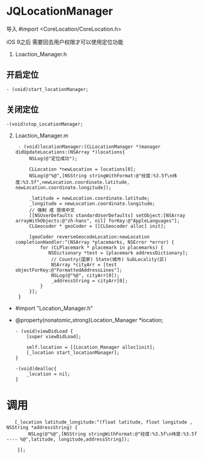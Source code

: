  # JQLocationManager
 
 导入
 #import <CoreLocation/CoreLocation.h>
 
 iOS 9之后 需要回去用户权限才可以使用定位功能
 

 1. Loaction_Manager.h
 ## 开启定位
    - (void)start_locationManager;

## 关闭定位
    -(void)stop_LocationManager;


2. Loaction_Manager.m
      
        - (void)locationManager:(CLLocationManager *)manager didUpdateLocations:(NSArray *)locations{
            NSLog(@"定位成功");
    
            CLLocation *newLocation = locations[0];
            NSLog(@"%@",[NSString stringWithFormat:@"经度:%3.5f\n纬度:%3.5f",newLocation.coordinate.latitude, newLocation.coordinate.longitude]);
    
            _latitude = newLocation.coordinate.latitude;
            _longitude = newLocation.coordinate.longitude;
            // 强制 成 简体中文
            [[NSUserDefaults standardUserDefaults] setObject:[NSArray arrayWithObjects:@"zh-hans", nil] forKey:@"AppleLanguages"];
            CLGeocoder * geoCoder = [[CLGeocoder alloc] init];
    
            [geoCoder reverseGeocodeLocation:newLocation completionHandler:^(NSArray *placemarks, NSError *error) {
                for (CLPlacemark * placemark in placemarks) {
                   NSDictionary *test = [placemark addressDictionary];
                    // Country(国家) State(城市) SubLocality(区)
                    NSArray *cityArr = [test objectForKey:@"FormattedAddressLines"];
                    NSLog(@"%@", cityArr[0]);
                    _addressString = cityArr[0];
                }
            }];
        }


- #import "Location_Manager.h"
- @property(nonatomic,strong)Location_Manager *location;

      - (void)viewDidLoad {
          [super viewDidLoad];
    
          self.location = [[Location_Manager alloc]init];
          [_location start_locationManager];
      }
      
      -(void)dealloc{
          _location = nil;
      }
      
# 调用   
       [_location latitude_longitude:^(float latitude, float longitude , NSString *addressString) {
            NSLog(@"%@",[NSString stringWithFormat:@"经度:%3.5f\n纬度:%3.5f ---- %@",latitude, longitude,addressString]);

        }];
